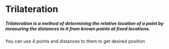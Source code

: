 # Trilateration

##### Trilateration is a method of determining the relative location of a point by measuring the distances to it from known points at fixed locations.

You can use 4 points and distances to them to get desired position
